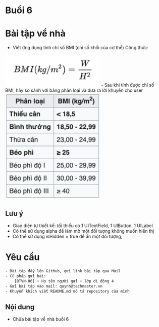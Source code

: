 
# Buổi 6

# Bài tập về nhà
- Viết ứng dụng tính chỉ số BMI (chỉ số khối của cơ thể)
Công thức: 
<img src = "../img/cong_thuc_bmi.png" width="300">
- Sau khi tính được chỉ số BMI, hãy so sánh với bảng phân loại và đưa ra lời khuyên cho user
<img src = "../img/phan_loai.png" width="300">

## Lưu ý
- Giao diện tự thiết kế: tối thiểu có 1 UITextField, 1 UIButton, 1 UILabel
- Có thể sử dụng alpha để làm mờ một đối tượng không muốn hiển thị
- Có thể sử dụng isHidden = true để ẩn một đối tượng, 

# Yêu cầu
    - Bài tập đẩy lên Github, gửi link bài tập qua Mail
    - Cú pháp gửi bài:
        [BTVN-06] + Họ tên người gửi + lớp di động 4
    - Gửi bài tập vào mail: quynh@techmaster.vn
    - Khuyến khích viết README.md mô tả repository của mình

## Nội dung
- Chữa bài tập về nhà buổi 6


